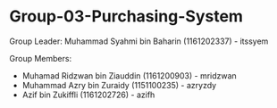 # Group-03-Purchasing-System

Group Leader: Muhammad Syahmi bin Baharin (1161202337) - itssyem

Group Members:
- Muhamad Ridzwan bin Ziauddin (1161200903) - mridzwan
- Muhammad Azry bin Zuraidy (1151100235) - azryzdy
- Azif bin Zukiffli (1161202726) - azifh
